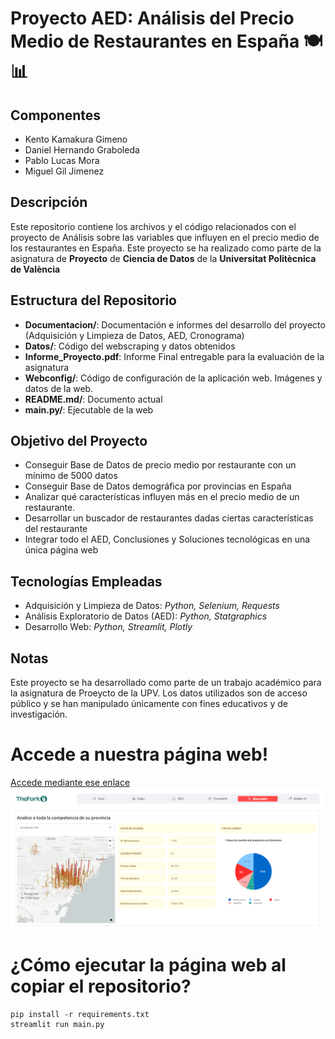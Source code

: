 # Proyecto AED: Análisis del Precio Medio de Restaurantes en España 🍽️📊

## Componentes

- Kento Kamakura Gimeno
- Daniel Hernando Graboleda
- Pablo Lucas Mora
- Miguel Gil Jimenez

## Descripción

Este repositorio contiene los archivos y el código relacionados con el proyecto de Análisis sobre las variables que influyen en el precio medio de los restaurantes en España. Este proyecto se ha realizado como parte de la asignatura de **Proyecto** de **Ciencia de Datos** de la **Universitat Politècnica de València**

## Estructura del Repositorio

- **Documentacion/**: Documentación e informes del desarrollo del proyecto (Adquisición y Limpieza de Datos, AED, Cronograma)
- **Datos/**: Código del webscraping y datos obtenidos
- **Informe_Proyecto.pdf**: Informe Final entregable para la evaluación de la asignatura
- **Webconfig/**: Código de configuración de la aplicación web. Imágenes y datos de la web.
- **README.md/**: Documento actual
- **main.py/**: Ejecutable de la web

## Objetivo del Proyecto
- Conseguir Base de Datos de precio medio por restaurante con un mínimo de 5000 datos
- Conseguir Base de Datos demográfica por provincias en España​
- Analizar qué características influyen más en el precio medio de un restaurante.
- Desarrollar un buscador de restaurantes dadas ciertas características del restaurante
- Integrar todo el AED, Conclusiones y Soluciones tecnológicas en una única página web​

## Tecnologías Empleadas

- Adquisición y Limpieza de Datos: *Python, Selenium, Requests*
- Análisis Exploratorio de Datos (AED): *Python, Statgraphics*
- Desarrollo Web: *Python, Streamlit, Plotly*

## Notas

Este proyecto se ha desarrollado como parte de un trabajo académico para la asignatura de Proeycto de la UPV. Los datos utilizados son de acceso público y se han manipulado únicamente con fines educativos y de investigación.


# Accede a nuestra página web!
[Accede mediante ese enlace](https://thefork.streamlit.app/)
![Preview](webconfig\img\prevista_web.PNG)

# ¿Cómo ejecutar la página web al copiar el repositorio?
```
pip install -r requirements.txt
streamlit run main.py
```